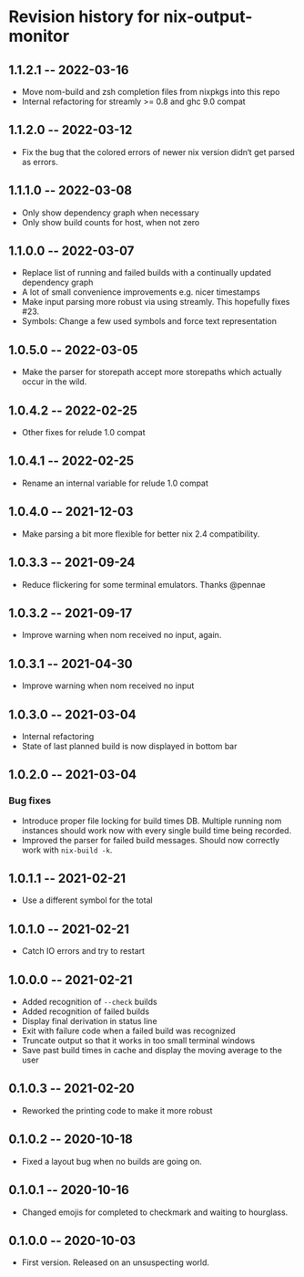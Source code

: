 # Revision history for nix-output-monitor

## 1.1.2.1 -- 2022-03-16
* Move nom-build and zsh completion files from nixpkgs into this repo
* Internal refactoring for streamly >= 0.8 and ghc 9.0 compat

## 1.1.2.0 -- 2022-03-12
* Fix the bug that the colored errors of newer nix version didn‘t get parsed as errors.

## 1.1.1.0 -- 2022-03-08
* Only show dependency graph when necessary
* Only show build counts for host, when not zero

## 1.1.0.0 -- 2022-03-07
* Replace list of running and failed builds with a continually updated dependency graph
* A lot of small convenience improvements e.g. nicer timestamps
* Make input parsing more robust via using streamly. This hopefully fixes #23.
* Symbols: Change a few used symbols and force text representation

## 1.0.5.0 -- 2022-03-05
* Make the parser for storepath accept more storepaths which actually occur in the wild.

## 1.0.4.2 -- 2022-02-25
* Other fixes for relude 1.0 compat

## 1.0.4.1 -- 2022-02-25
* Rename an internal variable for relude 1.0 compat

## 1.0.4.0 -- 2021-12-03
* Make parsing a bit more flexible for better nix 2.4 compatibility.

## 1.0.3.3 -- 2021-09-24
* Reduce flickering for some terminal emulators. Thanks @pennae

## 1.0.3.2 -- 2021-09-17
* Improve warning when nom received no input, again.

## 1.0.3.1 -- 2021-04-30
* Improve warning when nom received no input

## 1.0.3.0 -- 2021-03-04

* Internal refactoring
* State of last planned build is now displayed in bottom bar

## 1.0.2.0 -- 2021-03-04

### Bug fixes

* Introduce proper file locking for build times DB. Multiple running nom instances should work now with every single build time being recorded.
* Improved the parser for failed build messages. Should now correctly work with `nix-build -k`.

## 1.0.1.1 -- 2021-02-21

* Use a different symbol for the total

## 1.0.1.0 -- 2021-02-21

* Catch IO errors and try to restart

## 1.0.0.0 -- 2021-02-21

* Added recognition of `--check` builds
* Added recognition of failed builds
* Display final derivation in status line
* Exit with failure code when a failed build was recognized
* Truncate output so that it works in too small terminal windows
* Save past build times in cache and display the moving average to the user

## 0.1.0.3 -- 2021-02-20

* Reworked the printing code to make it more robust

## 0.1.0.2 -- 2020-10-18

* Fixed a layout bug when no builds are going on.

## 0.1.0.1 -- 2020-10-16

* Changed emojis for completed to checkmark and waiting to hourglass.

## 0.1.0.0 -- 2020-10-03

* First version. Released on an unsuspecting world.

